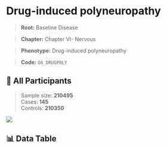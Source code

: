 # Drug-induced polyneuropathy

> **Root:** Baseline Disease  

> **Chapter:** Chapter VI- Nervous  

> **Phenotype:** Drug-induced polyneuropathy  

> **Code:** `G6_DRUGPOLY`

## 🧪 All Participants  
> Sample size: **210495**  
> Cases: **145**  
> Controls: **210350**
<img src="/Sensitive/Figures/ALL/Incidence/G6_DRUGPOLY.png"/>

## 📊 Data Table
<CsvTableMRF src="/Sensitive/Data/ALL/Incidence/COX_G6_DRUGPOLY.csv"/>

